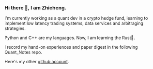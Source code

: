 ### Hi there 👋, I am Zhicheng. 

I'm currently working as a quant dev in a crypto hedge fund, learning to implement low latency trading systems, data services and arbitraging strategies. <br>

Python and C++ are my languages. Now, I am learning the Rust🦀. <br>

I record my hand-on experiences and paper digest in the following Quant_Notes repo.

Here's my other [github account](https://github.com/ZhichengTang1).
